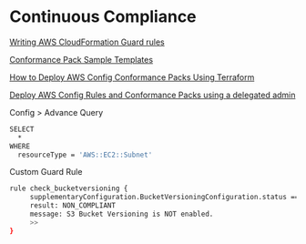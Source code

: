 # Continuous Compliance
[Writing AWS CloudFormation Guard rules](https://docs.aws.amazon.com/cfn-guard/latest/ug/writing-rules.html)

[Conformance Pack Sample Templates](https://docs.aws.amazon.com/config/latest/developerguide/conformancepack-sample-templates.html)

[How to Deploy AWS Config Conformance Packs Using Terraform](https://aws.amazon.com/blogs/mt/how-to-deploy-aws-config-conformance-packs-using-terraform/)

[Deploy AWS Config Rules and Conformance Packs using a delegated admin](https://aws.amazon.com/blogs/mt/deploy-aws-config-rules-and-conformance-packs-using-a-delegated-admin/)

Config > Advance Query 

```bash
SELECT
  *
WHERE
  resourceType = 'AWS::EC2::Subnet'
```

Custom Guard Rule

```bash
rule check_bucketversioning {
     supplementaryConfiguration.BucketVersioningConfiguration.status == "Enabled" <<
     result: NON_COMPLIANT
     message: S3 Bucket Versioning is NOT enabled.
     >>
}
```
